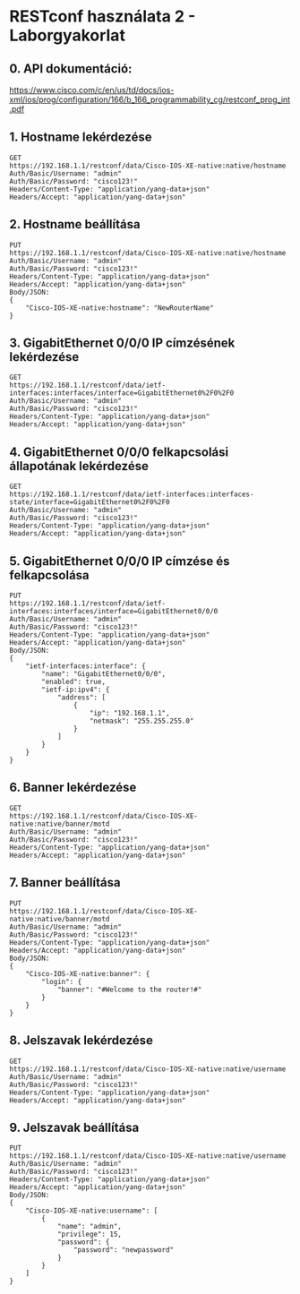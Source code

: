 # RESTconf használata 2 - Laborgyakorlat

## 0. API dokumentáció: 

https://www.cisco.com/c/en/us/td/docs/ios-xml/ios/prog/configuration/166/b_166_programmability_cg/restconf_prog_int.pdf

## 1. Hostname lekérdezése

```console
GET
https://192.168.1.1/restconf/data/Cisco-IOS-XE-native:native/hostname
Auth/Basic/Username: "admin"
Auth/Basic/Password: "cisco123!"
Headers/Content-Type: "application/yang-data+json"
Headers/Accept: "application/yang-data+json"
```

## 2. Hostname beállítása
```console
PUT
https://192.168.1.1/restconf/data/Cisco-IOS-XE-native:native/hostname
Auth/Basic/Username: "admin"
Auth/Basic/Password: "cisco123!"
Headers/Content-Type: "application/yang-data+json"
Headers/Accept: "application/yang-data+json"
Body/JSON:
{
    "Cisco-IOS-XE-native:hostname": "NewRouterName"
}
```

## 3. GigabitEthernet 0/0/0 IP címzésének lekérdezése
```console
GET
https://192.168.1.1/restconf/data/ietf-interfaces:interfaces/interface=GigabitEthernet0%2F0%2F0
Auth/Basic/Username: "admin"
Auth/Basic/Password: "cisco123!"
Headers/Content-Type: "application/yang-data+json"
Headers/Accept: "application/yang-data+json"
```

## 4. GigabitEthernet 0/0/0 felkapcsolási állapotának lekérdezése
```console
GET
https://192.168.1.1/restconf/data/ietf-interfaces:interfaces-state/interface=GigabitEthernet0%2F0%2F0
Auth/Basic/Username: "admin"
Auth/Basic/Password: "cisco123!"
Headers/Content-Type: "application/yang-data+json"
Headers/Accept: "application/yang-data+json"
```

## 5. GigabitEthernet 0/0/0 IP címzése és felkapcsolása
```console
PUT
https://192.168.1.1/restconf/data/ietf-interfaces:interfaces/interface=GigabitEthernet0/0/0
Auth/Basic/Username: "admin"
Auth/Basic/Password: "cisco123!"
Headers/Content-Type: "application/yang-data+json"
Headers/Accept: "application/yang-data+json"
Body/JSON:
{
    "ietf-interfaces:interface": {
        "name": "GigabitEthernet0/0/0",
        "enabled": true,
        "ietf-ip:ipv4": {
            "address": [
                {
                    "ip": "192.168.1.1",
                    "netmask": "255.255.255.0"
                }
            ]
        }
    }
}
```

## 6. Banner lekérdezése
```console
GET
https://192.168.1.1/restconf/data/Cisco-IOS-XE-native:native/banner/motd
Auth/Basic/Username: "admin"
Auth/Basic/Password: "cisco123!"
Headers/Content-Type: "application/yang-data+json"
Headers/Accept: "application/yang-data+json"
```

## 7. Banner beállítása
```console
PUT
https://192.168.1.1/restconf/data/Cisco-IOS-XE-native:native/banner/motd
Auth/Basic/Username: "admin"
Auth/Basic/Password: "cisco123!"
Headers/Content-Type: "application/yang-data+json"
Headers/Accept: "application/yang-data+json"
Body/JSON:
{
    "Cisco-IOS-XE-native:banner": {
        "login": {
            "banner": "#Welcome to the router!#"
        }
    }
}
```

## 8. Jelszavak lekérdezése
```console
GET
https://192.168.1.1/restconf/data/Cisco-IOS-XE-native:native/username
Auth/Basic/Username: "admin"
Auth/Basic/Password: "cisco123!"
Headers/Content-Type: "application/yang-data+json"
Headers/Accept: "application/yang-data+json"
```

## 9. Jelszavak beállítása
```console
PUT
https://192.168.1.1/restconf/data/Cisco-IOS-XE-native:native/username
Auth/Basic/Username: "admin"
Auth/Basic/Password: "cisco123!"
Headers/Content-Type: "application/yang-data+json"
Headers/Accept: "application/yang-data+json"
Body/JSON:
{
    "Cisco-IOS-XE-native:username": [
        {
            "name": "admin",
            "privilege": 15,
            "password": {
                "password": "newpassword"
            }
        }
    ]
}
```
